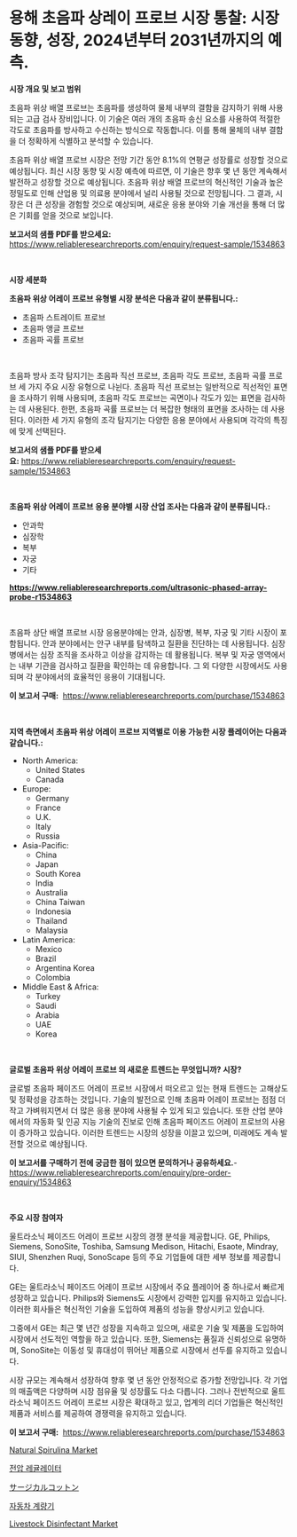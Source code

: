 <p><h1>용해 초음파 상레이 프로브 시장 통찰: 시장 동향, 성장, 2024년부터 2031년까지의 예측.</h1></p><p><strong>시장 개요 및 보고 범위</strong></p>
<p><p>초음파 위상 배열 프로브는 초음파를 생성하여 물체 내부의 결함을 감지하기 위해 사용되는 고급 검사 장비입니다. 이 기술은 여러 개의 초음파 송신 요소를 사용하여 적절한 각도로 초음파를 방사하고 수신하는 방식으로 작동합니다. 이를 통해 물체의 내부 결함을 더 정확하게 식별하고 분석할 수 있습니다.</p><p>초음파 위상 배열 프로브 시장은 전망 기간 동안 8.1%의 연평균 성장률로 성장할 것으로 예상됩니다. 최신 시장 동향 및 시장 예측에 따르면, 이 기술은 향후 몇 년 동안 계속해서 발전하고 성장할 것으로 예상됩니다. 초음파 위상 배열 프로브의 혁신적인 기술과 높은 정밀도로 인해 산업용 및 의료용 분야에서 널리 사용될 것으로 전망됩니다. 그 결과, 시장은 더 큰 성장을 경험할 것으로 예상되며, 새로운 응용 분야와 기술 개선을 통해 더 많은 기회를 얻을 것으로 보입니다.</p></p>
<p><strong>보고서의 샘플 PDF를 받으세요:</strong> <a href="https://www.reliableresearchreports.com/enquiry/request-sample/1534863">https://www.reliableresearchreports.com/enquiry/request-sample/1534863</a></p>
<p>&nbsp;</p>
<p><strong>시장 세분화</strong></p>
<p><strong>초음파 위상 어레이 프로브 유형별 시장 분석은 다음과 같이 분류됩니다.:</strong></p>
<p><ul><li>초음파 스트레이트 프로브</li><li>초음파 앵글 프로브</li><li>초음파 곡률 프로브</li></ul></p>
<p>&nbsp;</p>
<p><p>초음파 방사 조각 탐지기는 초음파 직선 프로브, 초음파 각도 프로브, 초음파 곡률 프로브 세 가지 주요 시장 유형으로 나뉜다. 초음파 직선 프로브는 일반적으로 직선적인 표면을 조사하기 위해 사용되며, 초음파 각도 프로브는 곡면이나 각도가 있는 표면을 검사하는 데 사용된다. 한편, 초음파 곡률 프로브는 더 복잡한 형태의 표면을 조사하는 데 사용된다. 이러한 세 가지 유형의 조각 탐지기는 다양한 응용 분야에서 사용되며 각각의 특징에 맞게 선택된다.</p></p>
<p><strong>보고서의 샘플 PDF를 받으세요:</strong>&nbsp;<a href="https://www.reliableresearchreports.com/enquiry/request-sample/1534863">https://www.reliableresearchreports.com/enquiry/request-sample/1534863</a></p>
<p>&nbsp;</p>
<p><strong> 초음파 위상 어레이 프로브 응용 분야별 시장 산업 조사는 다음과 같이 분류됩니다.:</strong></p>
<p><ul><li>안과학</li><li>심장학</li><li>복부</li><li>자궁</li><li>기타</li></ul></p>
<p><strong><a href="https://www.reliableresearchreports.com/ultrasonic-phased-array-probe-r1534863">https://www.reliableresearchreports.com/ultrasonic-phased-array-probe-r1534863</a></strong></p>
<p>&nbsp;</p>
<p><p>초음파 상단 배열 프로브 시장 응용분야에는 안과, 심장병, 복부, 자궁 및 기타 시장이 포함됩니다. 안과 분야에서는 안구 내부를 탐색하고 질환을 진단하는 데 사용됩니다. 심장병에서는 심장 조직을 조사하고 이상을 감지하는 데 활용됩니다. 복부 및 자궁 영역에서는 내부 기관을 검사하고 질환을 확인하는 데 유용합니다. 그 외 다양한 시장에서도 사용되며 각 분야에서의 효율적인 응용이 기대됩니다.</p></p>
<p><strong>이 보고서 구매:</strong>&nbsp; <a href="https://www.reliableresearchreports.com/purchase/1534863">https://www.reliableresearchreports.com/purchase/1534863</a></p>
<p>&nbsp;</p>
<p><strong>지역 측면에서 초음파 위상 어레이 프로브 지역별로 이용 가능한 시장 플레이어는 다음과 같습니다.:</strong></p>
<p><ul>
    <li>
        North America:
        <ul>
            <li>United States</li>
            <li>Canada</li>
        </ul>
    </li>
    <li>
        Europe:
        <ul>
            <li>Germany</li>
            <li>France</li>
            <li>U.K.</li>
            <li>Italy</li>
            <li>Russia</li>
        </ul>
    </li>
    <li>
        Asia-Pacific:
        <ul>
            <li>China</li>
            <li>Japan</li>
            <li>South Korea</li>
            <li>India</li>
            <li>Australia</li>
            <li>China Taiwan</li>
            <li>Indonesia</li>
            <li>Thailand</li>
            <li>Malaysia</li>
        </ul>
    </li>
    <li>
        Latin America:
        <ul>
            <li>Mexico</li>
            <li>Brazil</li>
            <li>Argentina Korea</li>
            <li>Colombia</li>
        </ul>
    </li>
    <li>
        Middle East & Africa:
        <ul>
            <li>Turkey</li>
            <li>Saudi</li>
            <li>Arabia</li>
            <li>UAE</li>
            <li>Korea</li>
        </ul>
    </li>
    </ul></p>
<p>&nbsp;</p>
<p><strong>글로벌 초음파 위상 어레이 프로브 의 새로운 트렌드는 무엇입니까? 시장?</strong></p>
<p><p>글로벌 초음파 페이즈드 어레이 프로브 시장에서 떠오르고 있는 현재 트렌드는 고해상도 및 정확성을 강조하는 것입니다. 기술의 발전으로 인해 초음파 어레이 프로브는 점점 더 작고 가벼워지면서 더 많은 응용 분야에 사용될 수 있게 되고 있습니다. 또한 산업 분야에서의 자동화 및 인공 지능 기술의 진보로 인해 초음파 페이즈드 어레이 프로브의 사용이 증가하고 있습니다. 이러한 트렌드는 시장의 성장을 이끌고 있으며, 미래에도 계속 발전할 것으로 예상됩니다.</p></p>
<p><strong>이 보고서를 구매하기 전에 궁금한 점이 있으면 문의하거나 공유하세요.</strong>- <a href="https://www.reliableresearchreports.com/enquiry/pre-order-enquiry/1534863">https://www.reliableresearchreports.com/enquiry/pre-order-enquiry/1534863</a></p>
<p>&nbsp;</p>
<p><strong>주요 시장 참여자</strong></p>
<p><p>울트라소닉 페이즈드 어레이 프로브 시장의 경쟁 분석을 제공합니다. GE, Philips, Siemens, SonoSite, Toshiba, Samsung Medison, Hitachi, Esaote, Mindray, SIUI, Shenzhen Ruqi, SonoScape 등의 주요 기업들에 대한 세부 정보를 제공합니다. </p><p>GE는 울트라소닉 페이즈드 어레이 프로브 시장에서 주요 플레이어 중 하나로서 빠르게 성장하고 있습니다. Philips와 Siemens도 시장에서 강력한 입지를 유지하고 있습니다. 이러한 회사들은 혁신적인 기술을 도입하여 제품의 성능을 향상시키고 있습니다. </p><p>그중에서 GE는 최근 몇 년간 성장을 지속하고 있으며, 새로운 기술 및 제품을 도입하여 시장에서 선도적인 역할을 하고 있습니다. 또한, Siemens는 품질과 신뢰성으로 유명하며, SonoSite는 이동성 및 휴대성이 뛰어난 제품으로 시장에서 선두를 유지하고 있습니다. </p><p>시장 규모는 계속해서 성장하여 향후 몇 년 동안 안정적으로 증가할 전망입니다. 각 기업의 매출액은 다양하며 시장 점유율 및 성장률도 다소 다릅니다. 그러나 전반적으로 울트라소닉 페이즈드 어레이 프로브 시장은 확대하고 있고, 업계의 리더 기업들은 혁신적인 제품과 서비스를 제공하여 경쟁력을 유지하고 있습니다.</p></p>
<p><strong>이 보고서 구매:</strong>&nbsp;&nbsp;<a href="https://www.reliableresearchreports.com/purchase/1534863">https://www.reliableresearchreports.com/purchase/1534863</a></p>
<p><p><a href="https://shimmer-gardenia-37a.notion.site/Natural-Spirulina-Market-Provides-Detailed-Segmentation-of-this-Market-based-on-Type-Application-a-e3d9f72e17a24c72a6d341e8e4c13961">Natural Spirulina Market</a></p><p><a href="https://medium.com/@stanleylyittle554467/%EC%A0%84%EC%95%95-%EC%A1%B0%EC%A0%88%EA%B8%B0-%EC%8B%9C%EC%9E%A5-%EA%B7%9C%EB%AA%A8-cagr-%ED%8A%B8%EB%A0%8C%EB%93%9C-2024-2030-1734d1fb5691">전압 레귤레이터</a></p><p><a href="https://github.com/zjkmgcs938405/Market-Research-Report-List-1/blob/main/559160020051.md">サージカルコットン</a></p><p><a href="https://github.com/KellyLyncyh543964/Market-Research-Report-List-1/blob/main/336591118352.md">자동차 계량기</a></p><p><a href="https://issuu.com/reportprime-2/docs/livestock-disinfectant-market-size-2030.pptx">Livestock Disinfectant Market</a></p></p>